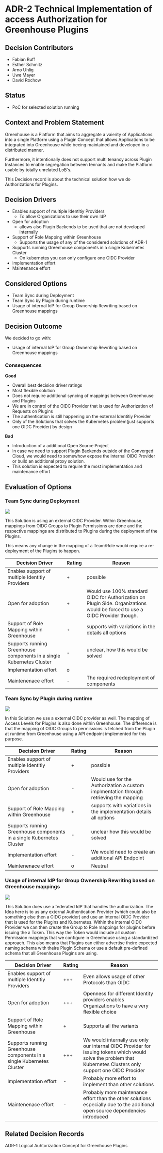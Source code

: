 # ADR-2 Technical Implementation of access Authorization for Greenhouse Plugins

## Decision Contributors

* Fabian Ruff 
* Esther Schmitz 
* Arno Uhlig
* Uwe Mayer
* David Rochow

## Status

- PoC for selected solution running

## Context and Problem Statement

Greenhouse is a Platform that aims to aggregate a vaierity of Applications into a single Platform using a Plugin Concept that allows Applications to be integrated into Greenhouse while beeing maintained and developed in a distributed manner.

Furthermore, it intentionally does not support multi tenancy across Plugin Instances to enable segregation between tennants and make the Platform usable by totally unrelated LoB's.

This Decision record is about the technical solution how we do Authorizations for Plugins. 

## Decision Drivers

* Enables support of multiple Identitiy Providers
    * To allow Organizations to use their own IdP
* Open for adoption 
    * allows also Plugin Backends to be used that are not developed internally
* Support of Role Mapping within Greenhouse 
    * Supports the usage of any of the considered solutions of ADR-1
* Supports running Greenhouse components in a single Kubernetes Cluster 
    * On kubernetes you can only configure one OIDC Provider
* Implementation effort
* Maintenance effort


## Considered Options

* Team Sync during Deployment
* Team Sync by Plugin  during runtime 
* Usage of internal IdP for Group Ownership Rewriting based on Greenhouse mappings


## Decision Outcome

We decided to go with: 
* Usage of internal IdP for Group Ownership Rewriting based on Greenhouse mappings


### Consequences

**Good**
* Overall best decision driver ratings
* Most flexible solution 
* Does not require additional syncing of mappings between Greenhouse and Plugins
* We are in control of the OIDC Provider that is used for Authorization of Requests on Plugins 
* The authentication is still happening on the external Identitiy Provider 
* Only of the Solutions that solves the Kubernetes problem(just supports one OIDC Procider) by design

**Bad**
* Introduction of a additional Open Source Project
* In case we need to support Plugin Backends outside of the Converged Cloud, we would need to somewhow expose the internal OIDC Provider or build an additional proxy solution.
* This solution is expected to require the most implementation and maintenance effort

## Evaluation of Options

### Team Sync during Deployment

![](./assets/a0b55e95-8ded-47bb-96ce-67729b3f123c.png)

This Solution is using an external OIDC Provider. Within Greenhouse, mappings from OIDC Groups to Plugin Permissions are done and the respective mappings are distributed to Plugins during the deployment of the Plugins. 

This means any change in the mapping of a Team/Role would require a re-deployment of the Plugins to happen. 


| Decision Driver   | Rating | Reason |
| -------- | -------- | -------- |
| Enables support of multiple Identitiy Providers | + | possible |
| Open for adoption | + | Would use 100% standard OIDC for Authorization on Plugin Side. Organizations would be forced to use a OIDC Provider though. |
| Support of Role Mapping within Greenhouse | + | supports with variations in the details all options |
| Supports running Greenhouse components in a single Kubernetes Cluster | - | unclear, how this would be solved |
| Implementation effort | o |  |
| Maintenenace effort | - | The required redeployment of components|

### Team Sync by Plugin during runtime

![](./assets/c652bfd8-2552-4eea-9e1a-89ee1a078e69.png)

In this Solution we use a external OIDC provider as well. The mapping of Access Levels for Plugins is also done within Greenhouse. The difference is that the mapping of OIDC Groups to permissions is fetched from the Plugin at runtime from Greenhouse using a API endpoint implemented for this purpose. 

| Decision Driver   | Rating | Reason |
| -------- | -------- | -------- |
| Enables support of multiple Identitiy Providers | + | possible |
| Open for adoption | - | Would use for the Authorization a custom implmentation through retrieving the mapping |
| Support of Role Mapping within Greenhouse | + | supports with variations in the implementation details all options |
| Supports running Greenhouse components in a single Kubernetes Cluster | - | unclear how this would be solved |
| Implementation effort | - | We would need to create an additional API Endpoint |
| Maintenenace effort | o | Neutral |

### Usage of internal IdP for Group Ownership Rewriting based on Greenhouse mappings

![](./assets/7f365a58-5c96-4648-8c15-d53b32e5b3f7.png)

This Solution does use a federated IdP that handles the authorization. The Idea here is to us any external Authentication Provider (which could also be something else then a OIDC provider) and use an internal OIDC Provider that is used for the Plugins and Kubernetes. Within the internal OIDC Provider we can then create the Group to Role mappings for plugins before issuing the a Token. 
This way the Token would include all custom Permission mappings that we configure in Greenhouse using a standardized approach. This also means that Plugins can either advertise theire expected naming schema with theire Plugin Schema or use a default pre-defined schema that all Greenhouse Plugins are using.

| Decision Driver   | Rating | Reason |
| -------- | -------- | -------- |
| Enables support of multiple Identitiy Providers | +++ | Even allows usage of other Protocols than OIDC |
| Open for adoption | +++ | Openness for different Identity providers enables Organizations to have a very flexible choice |
| Support of Role Mapping within Greenhouse | + | Supports all the variants |
| Supports running Greenhouse components in a single Kubernetes Cluster | +++ | We would internally use only our internal OIDC Provider for issuing tokens which would solve the problem that Kubernetes Clusters only support one OIDC Procider |
| Implementation effort | - | Probably more effort to implement than other solutions|
| Maintenenace effort | - | Probably more maintenance effort than the other solutions especially due to the additional open source dependencies introduced |

## Related Decision Records 

ADR-1 Logical Auhtorization Concept for Greenhouse Plugins


